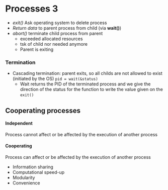 # Processes 3
- *exit()* Ask operating system to delete process
- *Return data* to parent process from child (via **wait()**)
- *abort()* terminate child process from parent
	- exceeded allocated resources
	- tsk of child nor needed anymore
	- Parent is exiting
### Termination
- Cascading termination: parent exits, so all childs are not allowed to exist (initiated by the OS)
	`pid = wait(&status)`
	- Wait returns the PID of the terminated process and we give the direction of the status for the function to write the value given on the `exit()`

## Cooperating processes
#### **Independent**
Process cannot affect or be affected by the execution of another process
#### **Cooperating**
Process can affect or be affected by the execution of another process
- Information sharing
- Computational speed-up
- Modularity
- Convenience
